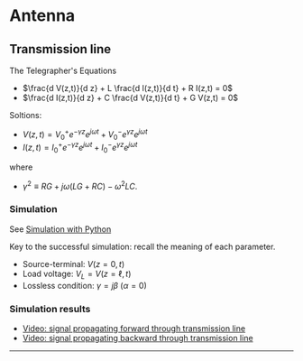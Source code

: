 # Antenna


## Transmission line

The Telegrapher's Equations

* $\frac{d V(z,t)}{d z} + L \frac{d I(z,t)}{d t} + R I(z,t) = 0$
* $\frac{d I(z,t)}{d z} + C \frac{d V(z,t)}{d t} + G V(z,t) = 0$

Soltions:
* $V(z, t) = V_0^+ e^{-\gamma z} e^{j \omega t} + V_0^- e^{\gamma z} e^{j \omega t}$
* $I(z, t) = I_0^+ e^{-\gamma z} e^{j \omega t} + I_0^- e^{\gamma z} e^{j \omega t}$

where
* $\gamma^2 \equiv R G + j \omega (L G + R C) - \omega^2 L C$.

### Simulation

See [Simulation with Python](https://github.com/tatpongkatanyukul/LCA/blob/main/antenna/Antenna_Engineering_L01v2.ipynb)

Key to the successful simulation: recall the meaning of each parameter.
  * Source-terminal: $V(z=0, t)$
  * Load voltage: $V_L = V(z=\ell, t)$
  * Lossless condition: $\gamma = j \beta$ ($\alpha = 0$)

### Simulation results
* [Video: signal propagating forward through transmission line](https://www.youtube.com/watch?v=sc0cJBv9s8Q)
* [Video: signal propagating backward through transmission line](https://youtu.be/SxcdO1SfE3M)

---
